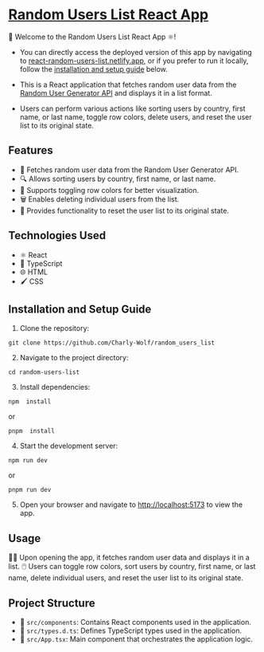 # [Random Users List React App](https://react-random-users-list.netlify.app/)

👋 Welcome to the Random Users List React App ⚛️!

- You can directly access the deployed version of this app by navigating to [react-random-users-list.netlify.app](https://react-random-users-list.netlify.app/), or if you prefer to run it locally, follow the [installation and setup guide](#installation-and-setup) below.

- This is a React application that fetches random user data from the [Random User Generator API](https://randomuser.me/) and displays it in a list format.

- Users can perform various actions like sorting users by country, first name, or last name, toggle row colors, delete users, and reset the user list to its original state.

## Features

- 🚀 Fetches random user data from the Random User Generator API.
- 🔍 Allows sorting users by country, first name, or last name.
- 🎨 Supports toggling row colors for better visualization.
- 🗑️ Enables deleting individual users from the list.
- 🔄 Provides functionality to reset the user list to its original state.

## Technologies Used

- ⚛️ React
- 📘 TypeScript
- 🌐 HTML
- 🖌️ CSS

<a id="installation-and-setup"></a>

## Installation and Setup Guide

1. Clone the repository:

```
git clone https://github.com/Charly-Wolf/random_users_list
```

2. Navigate to the project directory:

```
cd random-users-list
```

3. Install dependencies:

```
npm  install
```

or

```
pnpm  install
```

4. Start the development server:

```
npm run dev
```

or

```
pnpm run dev
```

5. Open your browser and navigate to [http://localhost:5173](http://localhost:5173) to view the app.

## Usage

👩‍💻 Upon opening the app, it fetches random user data and displays it in a list.
🖱️ Users can toggle row colors, sort users by country, first name, or last name, delete individual users, and reset the user list to its original state.

## Project Structure

- 📂 `src/components`: Contains React components used in the application.
- 📄 `src/types.d.ts`: Defines TypeScript types used in the application.
- 📄 `src/App.tsx`: Main component that orchestrates the application logic.
